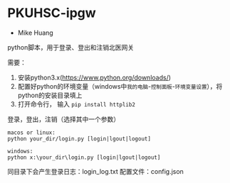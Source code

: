 # PKUHSC-ipgw
* Mike Huang

python脚本，用于登录、登出和注销北医网关

需要：
1. 安装python3.x(https://www.python.org/downloads/)
2. 配置好python的环境变量（windows中`我的电脑`-`控制面板`-`环境变量设置`），将python的安装目录填上
3. 打开命令行， 输入 `pip install httplib2`

登录，登出，注销（选择其中一个参数）
~~~
macos or linux: 
python your_dir/login.py [login|lgout|logout] 

windows:
python x:\your_dir\login.py [login|lgout|logout] 
~~~ 

同目录下会产生登录日志：login_log.txt
配置文件：config.json

